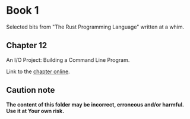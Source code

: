 # Book 1

Selected bits from "The Rust Programming Language" written at a whim.

## Chapter 12

An I/O Project: Building a Command Line Program.

Link to the [chapter online](https://doc.rust-lang.org/book/ch12-00-an-io-project.html).

## Caution note

**The content of this folder may be incorrect, erroneous and/or harmful. Use it at Your own risk.**
